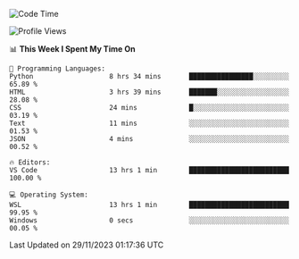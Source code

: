 <!--START_SECTION:waka-->
![Code Time](http://img.shields.io/badge/Code%20Time-406%20hrs%2020%20mins-blue)

![Profile Views](http://img.shields.io/badge/Profile%20Views-36-blue)

📊 **This Week I Spent My Time On** 

```text
💬 Programming Languages: 
Python                   8 hrs 34 mins       ████████████████░░░░░░░░░   65.89 % 
HTML                     3 hrs 39 mins       ███████░░░░░░░░░░░░░░░░░░   28.08 % 
CSS                      24 mins             █░░░░░░░░░░░░░░░░░░░░░░░░   03.19 % 
Text                     11 mins             ░░░░░░░░░░░░░░░░░░░░░░░░░   01.53 % 
JSON                     4 mins              ░░░░░░░░░░░░░░░░░░░░░░░░░   00.52 % 

🔥 Editors: 
VS Code                  13 hrs 1 min        █████████████████████████   100.00 % 

💻 Operating System: 
WSL                      13 hrs 1 min        █████████████████████████   99.95 % 
Windows                  0 secs              ░░░░░░░░░░░░░░░░░░░░░░░░░   00.05 % 
```


 Last Updated on 29/11/2023 01:17:36 UTC
<!--END_SECTION:waka-->

